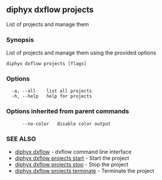 ## diphyx dxflow projects

List of projects and manage them

### Synopsis

List of projects and manage them using the provided options

```
diphyx dxflow projects [flags]
```

### Options

```
  -a, --all    list all projects
  -h, --help   help for projects
```

### Options inherited from parent commands

```
      --no-color   disable color output
```

### SEE ALSO

* [diphyx dxflow](diphyx_dxflow.md)	 - dxflow command line interface
* [diphyx dxflow projects start](diphyx_dxflow_projects_start.md)	 - Start the project
* [diphyx dxflow projects stop](diphyx_dxflow_projects_stop.md)	 - Stop the project
* [diphyx dxflow projects terminate](diphyx_dxflow_projects_terminate.md)	 - Terminate the project

